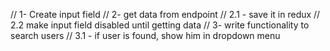 // 1- Create input field 
// 2- get data from endpoint
// 2.1 - save it in redux 
// 2.2 make input field disabled until getting data
// 3- write functionality to search users
// 3.1 - if user is found, show him in dropdown menu